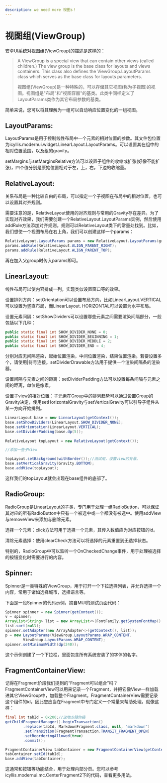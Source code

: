 ```yaml
---
description: we need more 视图s！
---
```


# 视图组(ViewGroup)

安卓UI系统对视图组(ViewGroup)的描述是这样的：

> A ViewGroup is a special view that can contain other views (called children.) The view group is the base class for layouts and views containers. This class also defines the ViewGroup.LayoutParams class which serves as the base class for layouts parameters.
>
> 视图组(ViewGroup)是一种特殊的，可以存储其它视图(称为子视图)的视图。视图组是"布局"和"视图容器"的基类。此类中同样定义了LayoutParams类作为其它布局参数的基类。

简单来说，您可以将其理解为一组可以自动响应位置变化的一组视图。

## LayoutParams:

LayoutParams是用于控制线性布局中一个元素的相对位置的参数。其文件包位置为icyllis.modernui.widget.LinearLayout.LayoutParams。可以设置其在组中的相对位置范围，以及组的gravity。

setMargins与setMarginsRelative方法可以设置子组件的收缩或扩张(好像不能扩张)，四个值分别是原始位置相对于左，上，右，下边的收缩量。

## RelativeLayout:

关系布局是一种比较自由的布局，可以指定一个子视图在布局中的相对位置，也可以设置其对齐规则。

需要注意的是，RelativeLayout使用的对齐规则与常用的Gravity存在差异。为了实现对齐效果，我们需要创建一个RelativeLayout.LayoutParams实例，然后使用addRule方法添加对齐规则。规则可以RelativeLayout类下的常量处找到。比如，我们想使一个视图布局在右上角，我们可以创建这样一个params：

```java
RelativeLayout.LayoutParams params = new RelativeLayout.LayoutParams(group.dp(20),group.dp(20));
params.addRule(RelativeLayout.ALIGN_PARENT_RIGHT);
params.addRule(RelativeLayout.ALIGN_PARENT_TOP);
```

再在加入父group时传入params即可。

## LinearLayout:

线性布局可以使内容排成一列，实现类似设置窗口等的效果。

设置排列方向：setOrientation可以设置布局方向，比如LinearLayout.VERTICAL可以设置为竖直布局，而LinearLayout. HORIZONTAL可以设置为水平布局。

设置元素间隔：setShowDividers可以设置哪些元素之间需要渲染间隔部分，一般包括以下几种：

```java
public static final int SHOW_DIVIDER_NONE = 0;
public static final int SHOW_DIVIDER_BEGINNING = 1;
public static final int SHOW_DIVIDER_MIDDLE = 2;
public static final int SHOW_DIVIDER_END = 4;
```

分别对应无间隔渲染，起始位置渲染，中间位置渲染，结束位置渲染。若要设置多个，请使用|符号连接。setDividerDrawable方法用于提供一个渲染间隔条的渲染器。

设置间隔与元素之间的距离：setDividerPadding方法可以设置每条间隔与元素之间的距离，单位是像素。

设置子view的相对位置：子元素在Group中的排列趋势可以通过设置Group的Gravity决定，使用setHorizontalGravity与setVerticalGravity可以引导子组件从某一方向开始排列。

```java
LinearLayout base = new LinearLayout(getContext());
base.setShowDividers(LinearLayout.SHOW_DIVIDER_NONE);
base.setOrientation(LinearLayout.VERTICAL);
base.setDividerPadding(base.dp(5));
 
RelativeLayout topLayout = new RelativeLayout(getContext());

//添加一些子View

topLayout.setBackground(withBorder());//测试用，设置view的背景。
base.setVerticalGravity(Gravity.BOTTOM); 
base.addView(topLayout);
```

这样我们的topLayout就会出现在base组件的底部了。

## RadioGroup:

RadioGroup是LinearLayout的子类，专门用于处理一组RadioButton，可以保证其对应的所有RadioButton中只有一个被选中或一个都没有被选中。使用addView与removeView来添加与删除元素。

选择一个元素：click方法可用于选择一个元素，其传入数值应为对应按钮的id。

清除元素选择：使用clearCheck方法可以将选择的元素重置到无选择状态。

特别的，RadioGroup中可以监听一个OnCheckedChange事件，用于处理被选择的按钮变化时需要进行的内容。

## Spinner:

Spinner是一类特殊的ViewGroup，用于打开一个下拉选择列表，并允许选择一个内容，常用于诸如选择城市，选择语言等。

下面是一段Spinner的代码示例，摘自MUI的测试页面代码：

```java
Spinner spinner = new Spinner(getContext());
v = spinner;
ArrayList<String> list = new ArrayList<>(FontFamily.getSystemFontMap().keySet());
list.sort(null);
spinner.setAdapter(new ArrayAdapter<>(getContext(), list));
p = new LayoutParams(ViewGroup.LayoutParams.WRAP_CONTENT,
        ViewGroup.LayoutParams.WRAP_CONTENT);
spinner.setMinimumWidth(dp(240));
```

这个示例创建了一个下拉栏，里面包含所有系统安装了的字体的名字。

## FragmentContainerView:

记得在Fragment阶段我们提到的“Fragment可以组合”吗？FragmentContainerView可以用来记录一个Fragment，并把它像View一样加载进其它ViewGroup中，加载整个Fragment。FragmentContainerView需要记录这个组件的id，因此您应当在Fragment中专门定义一个常量来帮助处理。就像这样：

```java
final int tabId = 0x200;//这地方随你搞
getChildFragmentManager().beginTransaction()
        .replace(tabId, MarkdownFragment.class, null, "markdown")
        .setTransition(FragmentTransaction.TRANSIT_FRAGMENT_OPEN)
        .setReorderingAllowed(true)
        .commit();

FragmentContainerView tabContainer = new FragmentContainerView(getContext());
tabContainer.setId(tabId);
base.addView(tabContainer);
```

这通常和按钮等功能结合，用于处理内部分页。您可以参考icyllis.modernui.mc.CenterFragment2下的代码，查看更多用法。